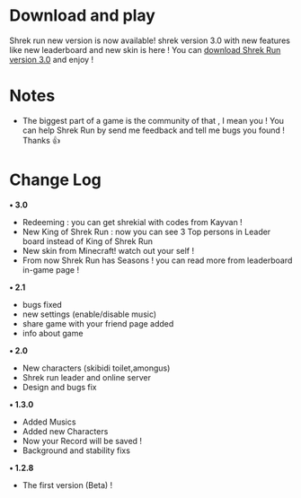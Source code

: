 
# Download and play
Shrek run new version is now available! shrek version 3.0 with new features like new leaderboard and new skin is here ! You can [download Shrek Run version 3.0](https://drive.google.com/file/d/1caDnkSYFQu8MKFjO2JeLoAe3-7Egc7OV/view?usp=drivesdk) and enjoy !

# Notes 
- The biggest part of a game is the community of that , I mean you ! You can help Shrek Run by send me feedback and tell me bugs you found ! Thanks 👍

# Change Log
**• 3.0**
- Redeeming : you can get shrekial with codes from Kayvan !
- New King of Shrek Run : now you can see 3 Top persons in Leader board instead of King of Shrek Run
- New skin from Minecraft! watch out your self !
- From now Shrek Run has Seasons ! you can read more from leaderboard in-game page !

**• 2.1**
- bugs fixed
- new settings (enable/disable music)
- share game with your friend page added
- info about game

**• 2.0**
- New characters (skibidi toilet,amongus)
- Shrek run leader and online server 
- Design and bugs fix 

**• 1.3.0**
- Added Musics
- Added new Characters
- Now your Record will be saved !
- Background and stability fixs 

**• 1.2.8**
- The first version (Beta) !
